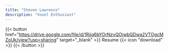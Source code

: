 ```yaml
---
title: "Steven Lawrence"
description: "Voxel Enthusiast"
---
```


{{< button href="https://drive.google.com/file/d/1Rjjq6bYOrNzvQOiwbQDwa2VTOgcMZoUk/view?usp=sharing" target="_blank" >}}
Resume {{< icon "download" >}}
{{< /button >}}